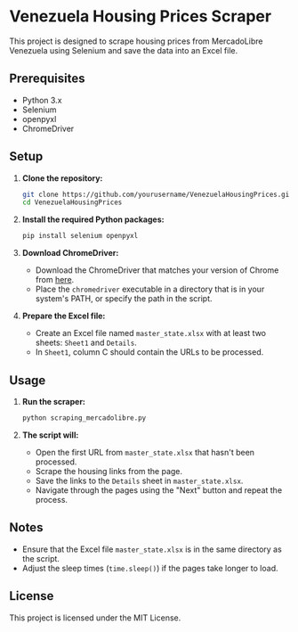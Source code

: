 # Venezuela Housing Prices Scraper

This project is designed to scrape housing prices from MercadoLibre Venezuela using Selenium and save the data into an Excel file.

## Prerequisites

- Python 3.x
- Selenium
- openpyxl
- ChromeDriver

## Setup

1. **Clone the repository:**

   ```sh
   git clone https://github.com/yourusername/VenezuelaHousingPrices.git
   cd VenezuelaHousingPrices
   ```

2. **Install the required Python packages:**

   ```sh
   pip install selenium openpyxl
   ```

3. **Download ChromeDriver:**

   - Download the ChromeDriver that matches your version of Chrome from [here](https://sites.google.com/a/chromium.org/chromedriver/downloads).
   - Place the `chromedriver` executable in a directory that is in your system's PATH, or specify the path in the script.

4. **Prepare the Excel file:**
   - Create an Excel file named `master_state.xlsx` with at least two sheets: `Sheet1` and `Details`.
   - In `Sheet1`, column C should contain the URLs to be processed.

## Usage

1. **Run the scraper:**

   ```sh
   python scraping_mercadolibre.py
   ```

2. **The script will:**
   - Open the first URL from `master_state.xlsx` that hasn't been processed.
   - Scrape the housing links from the page.
   - Save the links to the `Details` sheet in `master_state.xlsx`.
   - Navigate through the pages using the "Next" button and repeat the process.

## Notes

- Ensure that the Excel file `master_state.xlsx` is in the same directory as the script.
- Adjust the sleep times (`time.sleep()`) if the pages take longer to load.

## License

This project is licensed under the MIT License.
